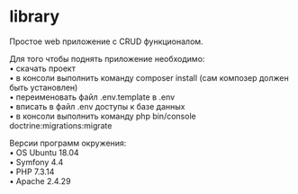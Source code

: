 # library
Простое web приложение с CRUD функционалом.

Для того чтобы поднять приложение необходимо:<br>
&bull; скачать проект<br>
&bull; в консоли выполнить команду composer install (сам композер должен быть установлен)<br>
&bull; переименовать файл .env.template в .env <br>
&bull; вписать в файл .env доступы к базе данных <br>
&bull; в консоли выполнить команду php bin/console doctrine:migrations:migrate<br>

Версии программ окружения:<br>
&bull; OS Ubuntu 18.04<br>
&bull; Symfony 4.4<br>
&bull; PHP 7.3.14<br>
&bull; Apache 2.4.29
